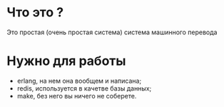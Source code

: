 # Что это ?

Это простая (очень простая система) система машинного перевода

# Нужно для работы

* erlang, на нем она вообщем и написана;
* redis, используется в качетве базы данных;
* make, без него вы ничего не соберете.

